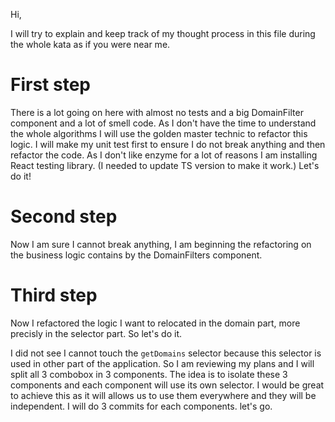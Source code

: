 Hi,

I will try to explain and keep track of my thought process in this file during 
the whole kata as if you were near me.

# First step

There is a lot going on here with almost no tests and
a big DomainFilter component and a lot of smell code.
As I don't have the time to understand the whole algorithms I will
use the golden master technic to refactor this logic.
I will make my unit test first to ensure I do not break anything and then refactor the code.
As I don't like enzyme for a lot of reasons I am installing React testing library. 
(I needed to update TS version to make it work.)
Let's do it!


# Second step

Now I am sure I cannot break anything, I am beginning the refactoring on the business logic contains 
by the DomainFilters component.

# Third step

Now I refactored the logic I want to relocated in the domain part, more precisly in the selector part.
So let's do it.

I did not see I cannot touch the `getDomains` selector because this selector is used in other part of the application.
So I am reviewing my plans and I will split all 3 combobox in 3 components.
The idea is to isolate these 3 components and each component will use its own selector.
I would be great to achieve this as it will allows us to use them everywhere and they will be independent.
I will do 3 commits for each components.
let's go.